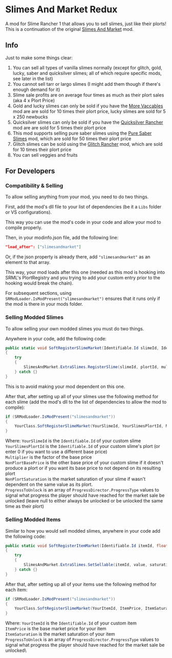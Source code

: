 # Slimes And Market Redux
A mod for Slime Rancher 1 that allows you to sell slimes, just like their plorts! This is a continuation of the original [Slimes And Market](https://www.nexusmods.com/slimerancher/mods/118) mod.

## Info
Just to make some things clear:
1. You can sell all types of vanilla slimes normally (except for glitch, gold, lucky, saber and quicksilver slimes; all of which require specific mods, see later in the list)
2. You cannot sell tarr or largo slimes (I might add them though if there's enough demand for it)
3. Slime sale profits are on average four times as much as their plort sales (aka 4 x Plort Price)
4. Gold and lucky slimes can only be sold if you have the [More Vaccables](https://www.nexusmods.com/slimerancher/mods/4) mod are are sold for 10 times their plort price, lucky slimes are sold for 5 x 250 newbucks
5. Quicksilver slimes can only be sold if you have the [Quicksilver Rancher](https://www.nexusmods.com/slimerancher/mods/130) mod are are sold for 5 times their plort price
6. This mod supports selling pure saber slimes using the [Pure Saber Slimes](https://www.nexusmods.com/slimerancher/mods/75) mod, which are sold for 50 times their plort price
7. Glitch slimes can be sold using the [Glitch Rancher](https://www.nexusmods.com/slimerancher/mods/86) mod, which are sold for 10 times their plort price
8. You can sell veggies and fruits

## For Developers

### Compatibility & Selling
To allow selling anything from your mod, you need to do two things.

First, add the mod's dll file to your list of dependencies (be it a `Libs` folder or VS configurations).

This way you can use the mod's code in your code and allow your mod to compile properly.

Then, in your modinfo.json file, add the following line:

```json
"load_after": ["slimesandmarket"]
```

Or, if the json property is already there, add `"slimesandmarket"` as an element to that array.

This way, your mod loads after this one (needed as this mod is hooking into SRML's PlortRegistry and you trying to add your custom entry prior to the hooking would break the chain).

For subsequent sections, using `SRModLoader.IsModPresent("slimesandmarket")` ensures that it runs only if the mod is there in your mods folder.

### Selling Modded Slimes
To allow selling your own modded slimes you must do two things.

Anywhere in your code, add the following code:

```cs
public static void SoftRegisterSlimeMarket(Identifiable.Id slimeId, Identifiable.Id plortId, float multiplier = 4f, float basePrice = 0f, float slimeSaturation = 0f, ProgressDirector.ProgressType[] progress = null)
{
    try
    {
        SlimesAndMarket.ExtraSlimes.RegisterSlime(slimeId, plortId, multiplier, basePrice, slimeSaturation, progress);
    } catch {}
}
```

This is to avoid making your mod dependent on this one.

After that, after setting up all of your slimes use the following method for each slime (add the mod's dll to the list of dependencies to allow the mod to compile):

```cs
if (SRModLoader.IsModPresent("slimesandmarket"))
{
    YourClass.SoftRegisterSlimeMarket(YourSlimeId, YourSlimesPlortId, Multiplier, NonPlortBasePrice, NonPlortSaturation, ProgressToUnlock); // Repeat this for every slime of yours
}
```

Where:
`YourSlimeId` is the `Identifiable.Id` of your custom slime\
`YourSlimesPlortId` is the `Identifiable.Id` of your custom slime's plort (or enter 0 if you want to use a different base price)\
`Multiplier` is the factor of the base price\
`NonPlortBasePrice` is the other base price of your custom slime if it doesn't produce a plort or if you want its base price to not depend on its resulting plort\
`NonPlortSaturation` is the market saturation of your slime if wasn't dependent on the same value as its plort.\
`ProgressToUnlock` is an array of `ProgressDirector.ProgressType` values to signal what progress the player should have reached for the market sale be unlocked (leave null to either always be unlocked or be unlocked the same time as their plort)

### Selling Modded Items

Similar to how you would sell modded slimes, anywhere in your code add the following code:

```cs
public static void SoftRegisterItemMarket(Identifiable.Id itemId, float value, float saturation, ProgressDirector.ProgressType[] progress = null)
{
    try
    {
        SlimesAndMarket.ExtraSlimes.SetSellable(itemId, value, saturation, progress);
    } catch {}
}
```

After that, after setting up all of your items use the following method for each item:

```cs
if (SRModLoader.IsModPresent("slimesandmarket"))
{
    YourClass.SoftRegisterSlimeMarket(YourItemId, ItemPrice, ItemSaturation, ProgressToUnlock); // Repeat this for every item of yours
}
```

Where:
`YourItemId` is the `Identifiable.Id` of your custom item\
`ItemPrice` is the base market price for your item\
`ItemSaturation` is the market saturation of your item\
`ProgressToUnlock` is an array of `ProgressDirector.ProgressType` values to signal what progress the player should have reached for the market sale be unlocked\